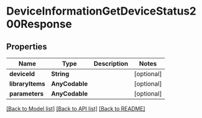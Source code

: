 # DeviceInformationGetDeviceStatus200Response

## Properties
Name | Type | Description | Notes
------------ | ------------- | ------------- | -------------
**deviceId** | **String** |  | [optional] 
**libraryItems** | **AnyCodable** |  | [optional] 
**parameters** | **AnyCodable** |  | [optional] 

[[Back to Model list]](../README.md#documentation-for-models) [[Back to API list]](../README.md#documentation-for-api-endpoints) [[Back to README]](../README.md)


